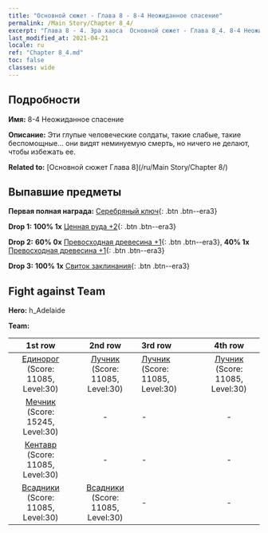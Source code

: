 ```yaml
---
title: "Основной сюжет - Глава 8 - 8-4 Неожиданное спасение"
permalink: /Main Story/Chapter 8_4/
excerpt: "Глава 8 - 4. Эра хаоса  Основной сюжет - Глава 8_4. 8-4 Неожиданное спасение"
last_modified_at: 2021-04-21
locale: ru
ref: "Chapter 8_4.md"
toc: false
classes: wide
---
```


## Подробности

 **Имя:** 8-4 Неожиданное спасение

 **Описание:** Эти глупые человеческие солдаты, такие слабые, такие беспомощные... они видят неминуемую смерть, но ничего не делают, чтобы избежать ее.

 **Related to:** [Основной сюжет Глава 8](/ru/Main Story/Chapter 8/)

## Выпавшие предметы

 **Первая полная награда:** [Серебряный ключ](/ru/Items/con_693/){: .btn .btn--era3}

 **Drop 1:** **100% 1x** [Ценная руда +2](/ru/Items/mat_26/){: .btn .btn--era3}

 **Drop 2:** **60% 0x** [Превосходная древесина +1](/ru/Items/mat_20/){: .btn .btn--era3}, **40% 1x** [Превосходная древесина +1](/ru/Items/mat_20/){: .btn .btn--era3}

 **Drop 3:** **100% 1x** [Свиток заклинания](/ru/Items/con_694/){: .btn .btn--era3}


## Fight against Team
 **Hero:** h_Adelaide

 **Team:**


  | 1st row | 2nd row | 3rd row | 4th row |
  |:----:|:----:|:----|:----:|
  | [Единорог](/ru/units/Unicorn/) (Score: 11085, Level:30)  | [Лучник](/ru/units/Marksman/) (Score: 11085, Level:30)  | [Лучник](/ru/units/Marksman/) (Score: 11085, Level:30)  | [Лучник](/ru/units/Marksman/) (Score: 11085, Level:30)  |
  | [Мечник](/ru/units/Swordsman/) (Score: 15245, Level:30)  | - | - | - |
  | [Кентавр](/ru/units/Centaur/) (Score: 11085, Level:30)  | - | - | - |
  | [Всадники](/ru/units/Cavalier/) (Score: 11085, Level:30)  | [Всадники](/ru/units/Cavalier/) (Score: 11085, Level:30)  | - | - |


